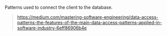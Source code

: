 Patterns used to connect the client to the database.

> https://medium.com/mastering-software-engineering/data-access-patterns-the-features-of-the-main-data-access-patterns-applied-in-software-industry-6eff86906b4e

